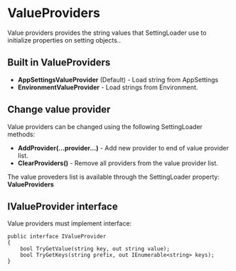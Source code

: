# ValueProviders

Value providers provides the string values that SettingLoader use to initialize properties on setting objects..



## Built in ValueProviders
- __AppSettingsValueProvider__ (Default) - Load string from AppSettings
- __EnvironmentValueProvider__ - Load strings from Environment.


## Change value provider
Value providers can be changed using the following SettingLoader methods:
- __AddProvider(...provider...)__ - Add new provider to end of value provider list.
- __ClearProviders()__ - Remove all providers from the value provider list.

The value proveders list is available through the SettingLoader property: __ValueProviders__

## IValueProvider interface
Value providers must implement interface:
```CSharp
public interface IValueProvider
{
    bool TryGetValue(string key, out string value);
    bool TryGetKeys(string prefix, out IEnumerable<string> keys);
}
```

